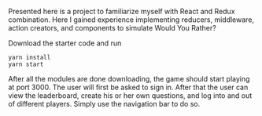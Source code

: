 Presented here is a project to familiarize myself with React and Redux combination.
Here I gained experience implementing reducers, middleware, action creators, and components to simulate
Would You Rather?

Download the starter code and run
```
yarn install
yarn start
```

After all the modules are done downloading, the game should start playing at
port 3000. The user will first be asked to sign in. After that the user can view
the leaderboard, create his or her own questions, and log into and out of different players.
Simply use the navigation bar to do so.
